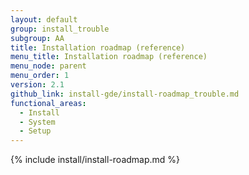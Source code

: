```yaml
---
layout: default
group: install_trouble
subgroup: AA
title: Installation roadmap (reference)
menu_title: Installation roadmap (reference)
menu_node: parent
menu_order: 1
version: 2.1
github_link: install-gde/install-roadmap_trouble.md
functional_areas:
  - Install
  - System
  - Setup
---
```


{% include install/install-roadmap.md %}
